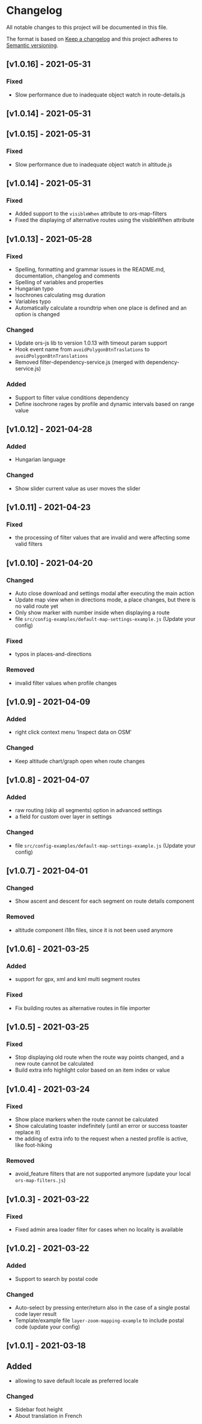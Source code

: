 # Changelog #

All notable changes to this project will be documented in this file.

The format is based on [Keep a changelog](http://keepachangelog.com/en/1.0.0/)
and this project adheres to [Semantic versioning](http://semver.org/spec/v2.0.0.html).

<!--
This is how a changelog entry should look like:

## [version] - YYYY-MM-DD

### Added
- for new features.
### Changed
- existing functionality.
### Deprecated
- soon-to-be removed features.
### Removed
- now removed features.
### Fixed
- any bug.
### Security
- in case of vulnerabilities. (Use for vulnerability fixes)

RELEASING:
1. Change Unreleased to new release number
2. Add today's Date
3. Change unreleased link to compare new release:
[unreleased]: https://github.com/GIScience/openrouteservice/compare/vnew...HEAD
4. Add new compare link below
[new]: https://github.com/GIScience/openrouteservice/compare/vlast...vnew
5. Git tag release commit with vX.X.X to enable links
6. Double check issue links are valid
7. Run 'grunt up' for patch, 'grunt up:minor' or 'grunt up:major' versions
8. Add version to docker-compose.yml (grunt version always adds 1 on top the current version ...)
 -->

## [v1.0.16] -  2021-05-31 ##

### Fixed ###

- Slow performance due to inadequate object watch in route-details.js

## [v1.0.14] -  2021-05-31 ##

## [v1.0.15] -  2021-05-31 ##

### Fixed ###

- Slow performance due to inadequate object watch in altitude.js

## [v1.0.14] -  2021-05-31 ##

### Fixed ###

- Added support to the `visibleWhen` attribute to ors-map-filters
- Fixed the displaying of alternative routes using the visibleWhen attribute

## [v1.0.13] -  2021-05-28 ##

### Fixed ###

- Spelling, formatting and grammar issues in the README.md, documentation, changelog and comments
- Spelling of variables and properties
- Hungarian typo
- Isochrones calculating msg duration
- Variables typo
- Automatically calculate a roundtrip when one place is defined and an option is changed

### Changed ###

- Update ors-js lib to version 1.0.13 with timeout param support
- Hook event name from `avoidPolygonBtnTraslations` to `avoidPolygonBtnTranslations`
- Removed filter-dependency-service.js (merged with dependency-service.js)

### Added ###

- Support to filter value conditions dependency
- Define isochrone rages by profile and dynamic intervals based on range value

## [v1.0.12] - 2021-04-28 ##

### Added ###

- Hungarian language

### Changed ###

- Show slider current value as user moves the slider

## [v1.0.11] - 2021-04-23 ##

### Fixed ###

- the processing of filter values that are invalid and were affecting some valid filters

## [v1.0.10] - 2021-04-20 ##

### Changed ###

- Auto close download and settings modal after executing the main action
- Update map view when in directions mode, a place changes, but there is no valid route yet
- Only show marker with number inside when displaying a route
- file `src/config-examples/default-map-settings-example.js` (Update your config)

### Fixed

- typos in places-and-directions

### Removed

- invalid filter values when profile changes

## [v1.0.9] - 2021-04-09 ##

### Added

- right click context menu 'Inspect data on OSM'

### Changed ###

- Keep altitude chart/graph open when route changes

## [v1.0.8] - 2021-04-07 ##

### Added

- raw routing (skip all segments) option in advanced settings
- a field for custom over layer in settings

### Changed

- file `src/config-examples/default-map-settings-example.js` (Update your config)

## [v1.0.7] - 2021-04-01 ##

### Changed ###

- Show ascent and descent for each segment on route details component

### Removed

- altitude component i18n files, since it is not been used anymore

## [v1.0.6] - 2021-03-25 ##

### Added

- support for gpx, xml and kml multi segment routes

### Fixed ###

- Fix building routes as alternative routes in file importer

## [v1.0.5] - 2021-03-25 ##

### Fixed ###

- Stop displaying old route when the route way points changed, and a new route cannot be calculated
- Build extra info highlight color based on an item index or value

## [v1.0.4] - 2021-03-24 ##

### Fixed ###

- Show place markers when the route cannot be calculated
- Show calculating toaster indefinitely (until an error or success toaster replace it)
- the adding of extra info to the request when a nested profile is active, like foot-hiking

### Removed ###

- avoid_feature filters that are not supported anymore (update your local `ors-map-filters.js`)

## [v1.0.3] - 2021-03-22 ##

### Fixed ###

- Fixed admin area loader filter for cases when no locality is available

## [v1.0.2] - 2021-03-22 ##

### Added ###

- Support to search by postal code

### Changed ###

- Auto-select by pressing enter/return also in the case of a single postal code layer result
- Template/example file `layer-zoom-mapping-example` to include postal code (update your config)

## [v1.0.1] - 2021-03-18 ##

## Added

- allowing to save default locale as preferred locale

### Changed ###

- Sidebar foot height
- About translation in French
